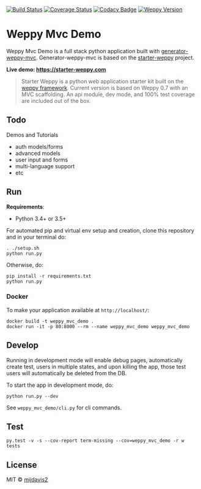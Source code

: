 [![Build Status](https://api.shippable.com/projects/575e00702a8192902e2367b0/badge?branch=master)](https://app.shippable.com/projects/575e00702a8192902e2367b0)
[![Coverage Status](https://api.shippable.com/projects/575e00702a8192902e2367b0/coverageBadge?branch=master)](https://app.shippable.com/projects/575e00702a8192902e2367b0)
[![Codacy Badge](https://api.codacy.com/project/badge/Grade/da6e4e83204b46eb88f83758ef27cd12)](https://www.codacy.com/app/mijdavis2/weppy-mvc-demo?utm_source=github.com&amp;utm_medium=referral&amp;utm_content=mijdavis2/weppy-mvc-demo&amp;utm_campaign=Badge_Grade)
[![Weppy Version](https://img.shields.io/badge/weppy-0.7.1-blue.svg)](http://weppy.org)

# Weppy Mvc Demo 

Weppy Mvc Demo is a full stack python application built with [generator-weppy-mvc](https://github.com/mijdavis2/generator-weppy-mvc).
Generator-weppy-mvc is based on the [starter-weppy](https://github.com/mijdavis2/starter_weppy) project.

**Live demo: https://starter-weppy.com**

>Starter Weppy is a python web application starter kit built on the [weppy framework](https://github.com/gi0baro/weppy). 
>Current version is based on Weppy 0.7 with an MVC scaffolding. 
>An api module, dev mode, and 100% test coverage are included out of the box.

## Todo

Demos and Tutorials

- auth models/forms
- advanced models
- user input and forms
- multi-language support
- etc

## Run

**Requirements**:
- Python 3.4+ or 3.5+

For automated pip and virtual env setup and creation, 
clone this repository and in your terminal do:

```
. ./setup.sh
python run.py
```

Otherwise, do:

```
pip install -r requirements.txt
python run.py
```

### Docker

To make your application available at ```http://localhost/```:

```
docker build -t weppy_mvc_demo .
docker run -it -p 80:8000 --rm --name weppy_mvc_demo weppy_mvc_demo
```


## Develop

Running in development mode will enable debug pages,
automatically create test, users in multiple states,
and upon killing the app, those test users will automatically be 
deleted from the DB.

To start the app in development mode, do:

```
python run.py --dev
```

See ```weppy_mvc_demo/cli.py``` for cli commands. 

## Test

```
py.test -v -s --cov-report term-missing --cov=weppy_mvc_demo -r w tests
```


## License

MIT © [mijdavis2](http://mdavisinsc.com)


[npm-image]: https://badge.fury.io/js/generator-weppy-mvc.svg
[npm-url]: https://npmjs.org/package/generator-weppy-mvc
[travis-image]: https://travis-ci.org/mijdavis2/generator-weppy-mvc.svg?branch=master
[travis-url]: https://travis-ci.org/mijdavis2/generator-weppy-mvc
[daviddm-image]: https://david-dm.org/mijdavis2/generator-weppy-mvc.svg?theme=shields.io
[daviddm-url]: https://david-dm.org/mijdavis2/generator-weppy-mvc
[coveralls-image]: https://coveralls.io/repos/mijdavis2/generator-weppy-mvc/badge.svg
[coveralls-url]: https://coveralls.io/r/mijdavis2/generator-weppy-mvc
